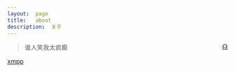 ```yaml
---
layout:  page
title:   about
description:  关于
---
```


> 谁人笑我太疯癫 <span style="float:right"><a href="/">☊</a></span>

[xmpp](data:text/plain;chartset=UTF-8;base64,Q2h1QGp3Y2hhdC5vcmc=)
